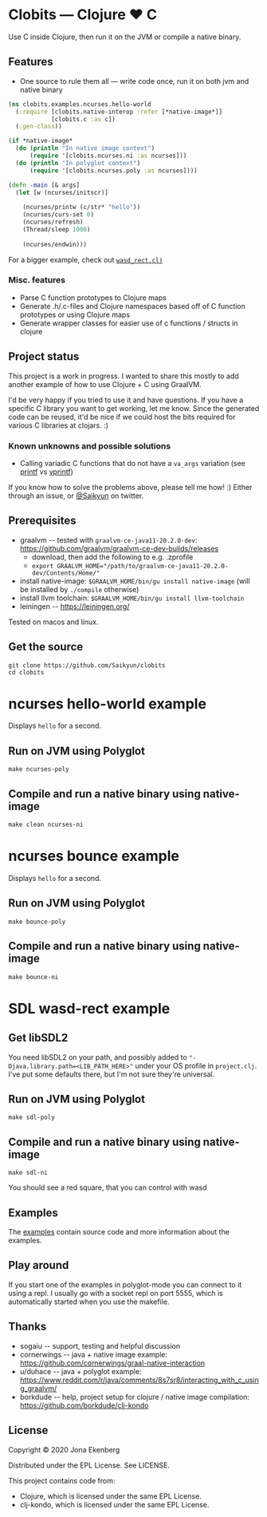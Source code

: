 # Clobits — Clojure ❤️ C

Use C inside Clojure, then run it on the JVM or compile a native binary.

## Features

- One source to rule them all — write code once, run it on both jvm and native binary

```clojure
(ns clobits.examples.ncurses.hello-world
  (:require [clobits.native-interop :refer [*native-image*]]
            [clobits.c :as c])
  (:gen-class))

(if *native-image*
  (do (println "In native image context")
      (require '[clobits.ncurses.ni :as ncurses]))
  (do (println "In polyglot context")
      (require '[clobits.ncurses.poly :as ncurses])))

(defn -main [& args]
  (let [w (ncurses/initscr)]
    
    (ncurses/printw (c/str* "hello"))
    (ncurses/curs-set 0)
    (ncurses/refresh)
    (Thread/sleep 1000)
    
    (ncurses/endwin)))
```

For a bigger example, check out [`wasd_rect.clj`](https://github.com/Saikyun/clobits/blob/master/examples/sdl/src/clobits/examples/sdl/wasd_rect.clj)

### Misc. features

- Parse C function prototypes to Clojure maps
- Generate .h/.c-files and Clojure namespaces based off of C function prototypes or using Clojure maps
- Generate wrapper classes for easier use of c functions / structs in clojure

## Project status

This project is a work in progress. I wanted to share this mostly to add another example of how to use Clojure + C using GraalVM.

I'd be very happy if you tried to use it and have questions. If you have a specific C library you want to get working, let me know. Since the generated code can be reused, it'd be nice if we could host the bits required for various C libraries at clojars. :)

### Known unknowns and possible solutions

- Calling variadic C functions that do not have a `va_args` variation (see [printf](http://www.cplusplus.com/reference/cstdio/printf/?kw=printf) vs [vprintf](http://www.cplusplus.com/reference/cstdio/vprintf/))

If you know how to solve the problems above, please tell me how! :) Either through an issue, or [@Saikyun](https://twitter.com/Saikyun) on twitter.

## Prerequisites

* graalvm -- tested with `graalvm-ce-java11-20.2.0-dev`: https://github.com/graalvm/graalvm-ce-dev-builds/releases
  * download, then add the following to e.g. .zprofile
  * `export GRAALVM_HOME="/path/to/graalvm-ce-java11-20.2.0-dev/Contents/Home/"`
* install native-image: `$GRAALVM_HOME/bin/gu install native-image` (will be installed by `./compile` otherwise)
* install llvm toolchain: `$GRAALVM_HOME/bin/gu install llvm-toolchain`
* leiningen -- https://leiningen.org/

Tested on macos and linux.

## Get the source

```
git clone https://github.com/Saikyun/clobits
cd clobits
```

# ncurses hello-world example

Displays `hello` for a second.

## Run on JVM using Polyglot

```
make ncurses-poly
```

## Compile and run a native binary using native-image

```
make clean ncurses-ni
```

# ncurses bounce example

Displays `hello` for a second.

## Run on JVM using Polyglot

```
make bounce-poly
```

## Compile and run a native binary using native-image

```
make bounce-ni
```


# SDL wasd-rect example

## Get libSDL2

You need libSDL2 on your path, and possibly added to `"-Djava.library.path=<LIB_PATH_HERE>"` under your OS profile in `project.clj`. I've put some defaults there, but I'm not sure they're universal.

## Run on JVM using Polyglot

```
make sdl-poly
```

## Compile and run a native binary using native-image

```
make sdl-ni
```

You should see a red square, that you can control with wasd

## Examples

The [examples](https://github.com/Saikyun/clobits/tree/master/examples) contain source code and more information about the examples.

## Play around

If you start one of the examples in polyglot-mode you can connect to it using a repl. I usually go with a socket repl on port 5555, which is automatically started when you use the makefile.

## Thanks

- sogaiu -- support, testing and helpful discussion
- cornerwings -- java + native image example: https://github.com/cornerwings/graal-native-interaction
- u/duhace -- java + polyglot example: https://www.reddit.com/r/java/comments/8s7sr8/interacting_with_c_using_graalvm/
- borkdude -- help, project setup for clojure / native image compilation: https://github.com/borkdude/clj-kondo

## License

Copyright © 2020 Jona Ekenberg

Distributed under the EPL License. See LICENSE.

This project contains code from:

- Clojure, which is licensed under the same EPL License.
- clj-kondo, which is licensed under the same EPL License.
